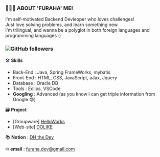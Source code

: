 ### 🏃🏻‍♀️ **ABOUT 'FURAHA' ME!** 
I'm self-motivated Backend Devleoper who loves challenges!  
Just love solving problems, and learn something new.  
I'm trilingual, and wanna be a polyglot in both foreign languages and programming languages :)  

### ![GitHub followers](https://img.shields.io/github/followers/pastelto?style=social)


  
🛠 **Skills**
- Back-End : Java, Spring FrameWorks, mybatis
- Front-End : HTML, CSS, JavaScript, aJax, Jquery
- Database : Oracle DB
- Tools : Eclips, VSCode  
- **Googling** : Advanced (as you know I can get triple information from Google 😎)

🗃 **Project**
- [Groupware] [HelloWorks](https://github.com/pastelto/HelloWorks.git)
- [Web-site] [DOLIKE](https://github.com/pastelto/DOLIKE.git)


📚 **Notion** : [DH the Dev](https://furahadev.notion.site/THE-DEV-78beb0f21ef04b59aed28bff95b4f99e)

✉ **email** : furaha.dev@gmail.com
<!--
**KHY0705/KHY0705** is a ✨ _special_ ✨ repository because its `README.md` (this file) appears on your GitHub profile.
Here are some ideas to get you started:
- 🔭 I’m currently working on ...
- 🌱 I’m currently learning ...
- 👯 I’m looking to collaborate on ...
- 🤔 I’m looking for help with ...
- 💬 Ask me about ...
- 📫 How to reach me: ...
- 😄 Pronouns: ...
- ⚡ Fun fact: ...
-->
